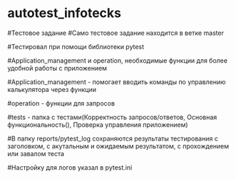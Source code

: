 # autotest_infotecks
#Тестовое задание
#Само тестовое задание находится в ветке master

#Тестировал при помощи библиотеки pytest

#Application_management и operation, необходимые функции для более удобной работы с приложением

#Application_management - помогает вводить команды по управлению калькулятора через функции

#operation - функции для запросов 

#tests - папка с тестами(Корректность запросов/ответов, Основная функциональность(), Проверка управления приложением)

#В папку reports/pytest_log сохраняются результаты тестирования с заголовком, с акутальным и ожидаемым результатом, с прохождением или завалом теста

#Настройку для логов указал в pytest.ini
